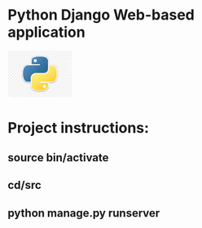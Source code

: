 # Python Django Web-based application
<img src = "img/python.jpg" style ="max-width: 25%; max-height: 25%" >

# Project instructions:
## source bin/activate  
## cd/src 
## python manage.py runserver